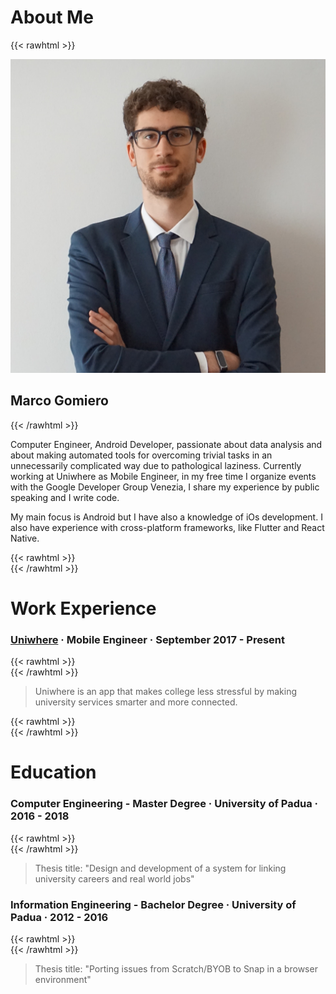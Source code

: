 # About Me


{{< rawhtml >}}
<div class="home-intro">
<div class="home-avatar">
    <a href="/posts">
        <img src="/img/profile.jpeg" alt="avatar">
    </a>
</div>
<h2> Marco Gomiero </h1>
</div>
{{< /rawhtml >}}


Computer Engineer, Android Developer, passionate about data analysis and about making automated tools for overcoming trivial tasks in an unnecessarily complicated way due to pathological laziness. Currently working at Uniwhere as Mobile Engineer, in my free time I organize events with the Google Developer Group Venezia, I share my experience by public speaking and I write code.  

My main focus is Android but I have also a knowledge of iOs development. I also have experience with cross-platform frameworks, like Flutter and React Native.

{{< rawhtml >}}
<br>
{{< /rawhtml >}} 

# Work Experience

### [Uniwhere](https://www.uniwhere.com/) · Mobile Engineer · September 2017 - Present

{{< rawhtml >}}
<br>
{{< /rawhtml >}}

> Uniwhere is an app that makes college less stressful by making university services smarter and more connected.

{{< rawhtml >}}
<br>
{{< /rawhtml >}}

# Education 

### Computer Engineering - Master Degree · University of Padua · 2016 - 2018

{{< rawhtml >}}
<br>
{{< /rawhtml >}}

> Thesis title: "Design and development of a system for linking university careers and real world jobs"

### Information Engineering - Bachelor Degree · University of Padua · 2012 - 2016

{{< rawhtml >}}
<br>
{{< /rawhtml >}}

> Thesis title: "Porting issues from Scratch/BYOB to Snap in a browser environment"
